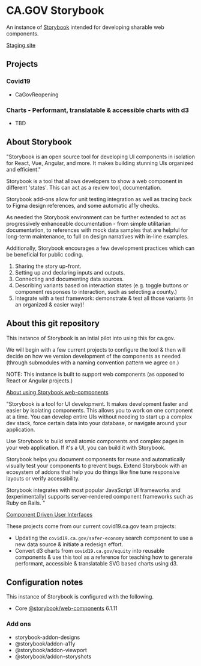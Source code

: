 # CA.GOV Storybook

An instance of [Storybook](https://storybook.js.org/) intended for developing sharable web components.

[Staging site](https://wonderful-plant-07a82e81e.azurestaticapps.net)

## Projects

### Covid19
* CaGovReopening

### Charts - Performant, translatable & accessible charts with d3
* TBD

## About Storybook
"Storybook is an open source tool for developing UI components in isolation for React, Vue, Angular, and more. It makes building stunning UIs organized and efficient."

Storybook is a tool that allows developers to show a web component in different 'states'. 
This can act as a review tool, documentation. 

Storybook add-ons allow for unit testing integration as well as tracing back to Figma design references, and some automatic a11y checks. 

As needed the Storybook environment can be further extended to act as progressively enhanceable documentation - from simple utilitarian documentation, to references with mock data samples that are helpful for long-term maintenance, to full on design narratives with in-line examples.

Additionally, Storybook encourages a few development practices which can be beneficial for public coding. 

1. Sharing the story up-front.
2. Setting up and declaring inputs and outputs.
3. Connecting and documenting data sources.
4. Describing variants based on interaction states (e.g. toggle buttons or component responses to interaction, such as selecting a county.)
5. Integrate with a test framework: demonstrate & test all those variants (in an organized & easier way)!

## About this git repository

This instance of Storybook is an intial pilot into using this for ca.gov. 

We will begin with a few current projects to configure the tool & then will decide on how we version development of the components as needed (through submodules with a naming convention pattern we agree on.)

NOTE: This instance is built to support web components (as opposed to React or Angular projects.)

[About using Storybook web-components](https://storybook.js.org/docs/web-components/get-started/introduction)

"Storybook is a tool for UI development. It makes development faster and easier by isolating components. This allows you to work on one component at a time. You can develop entire UIs without needing to start up a complex dev stack, force certain data into your database, or navigate around your application.

Use Storybook to build small atomic components and complex pages in your web application. If it's a UI, you can build it with Storybook.

Storybook helps you document components for reuse and automatically visually test your components to prevent bugs. Extend Storybook with an ecosystem of addons that help you do things like fine tune responsive layouts or verify accessibility.

Storybook integrates with most popular JavaScript UI frameworks and (experimentally) supports server-rendered component frameworks such as Ruby on Rails.
"

[Component Driven User Interfaces](https://www.componentdriven.org/)

These projects come from our current covid19.ca.gov team projects:
* Updating the `covid19.ca.gov/safer-economy` search component to use a new data source & initiate a redesign effort.
* Convert d3 charts from `covid19.ca.gov/equity` into reusable components & use this tool as a reference for teaching how to generate performant, accessible & translatable SVG based charts using d3.


## Configuration notes
This instance of Storybook is configured with the following.
* Core [@storybook/web-components](https://www.npmjs.com/package/@storybook/web-components) 6.1.11


### Add ons
* storybook-addon-designs
* @storybook/addon-a11y
* @storybook/addon-viewport
* @storybook/addon-storyshots

